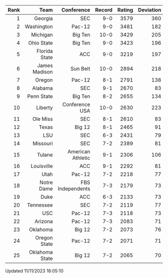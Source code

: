 | Rank  | Team                 | Conference           | Record   | Rating | Deviation |
| ---:  | ---:                 | ---:                 | ---:     | ---:   | ---:      |
| 1     | Georgia              | SEC                  | 9-0      | 3579   | 360       |
| 2     | Washington           | Pac-12               | 9-0      | 3481   | 182       |
| 3     | Michigan             | Big Ten              | 10-0     | 3429   | 205       |
| 4     | Ohio State           | Big Ten              | 9-0      | 3423   | 196       |
| 5     | Florida State        | ACC                  | 9-0      | 3219   | 197       |
| 6     | James Madison        | Sun Belt             | 10-0     | 2894   | 218       |
| 7     | Oregon               | Pac-12               | 8-1      | 2791   | 138       |
| 8     | Alabama              | SEC                  | 9-1      | 2670   | 83        |
| 9     | Penn State           | Big Ten              | 8-2      | 2655   | 134       |
| 10    | Liberty              | Conference USA       | 10-0     | 2630   | 223       |
| 11    | Ole Miss             | SEC                  | 8-1      | 2610   | 83        |
| 12    | Texas                | Big 12               | 8-1      | 2465   | 91        |
| 13    | LSU                  | SEC                  | 6-3      | 2431   | 79        |
| 14    | Missouri             | SEC                  | 7-2      | 2389   | 81        |
| 15    | Tulane               | American Athletic    | 9-1      | 2306   | 106       |
| 16    | Louisville           | ACC                  | 9-1      | 2292   | 81        |
| 17    | Utah                 | Pac-12               | 7-2      | 2218   | 77        |
| 18    | Notre Dame           | FBS Independents     | 7-3      | 2179   | 73        |
| 19    | Duke                 | ACC                  | 6-3      | 2133   | 73        |
| 20    | Tennessee            | SEC                  | 7-2      | 2119   | 77        |
| 21    | USC                  | Pac-12               | 7-3      | 2118   | 73        |
| 22    | Arizona              | Pac-12               | 7-3      | 2083   | 71        |
| 23    | Oklahoma             | Big 12               | 7-2      | 2073   | 76        |
| 24    | Oregon State         | Pac-12               | 7-2      | 2071   | 71        |
| 25    | Oklahoma State       | Big 12               | 7-2      | 2065   | 70        |

Updated 11/11/2023 18:05:10
